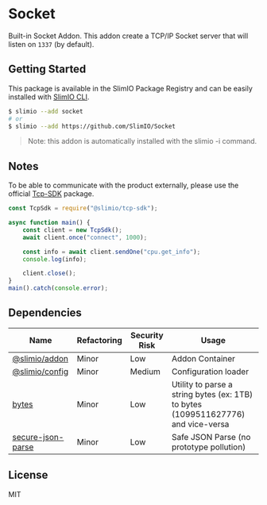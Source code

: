# Socket
Built-in Socket Addon. This addon create a TCP/IP Socket server that will listen on `1337` (by default).

## Getting Started
This package is available in the SlimIO Package Registry and can be easily installed with [SlimIO CLI](https://github.com/SlimIO/CLI).

```bash
$ slimio --add socket
# or
$ slimio --add https://github.com/SlimIO/Socket
```

> Note: this addon is automatically installed with the slimio -i command.

## Notes
To be able to communicate with the product externally, please use the official [Tcp-SDK](https://github.com/SlimIO/Tcp-Sdk) package.

```js
const TcpSdk = require("@slimio/tcp-sdk");

async function main() {
    const client = new TcpSdk();
    await client.once("connect", 1000);

    const info = await client.sendOne("cpu.get_info");
    console.log(info);

    client.close();
}
main().catch(console.error);
```

## Dependencies

|Name|Refactoring|Security Risk|Usage|
|---|---|---|---|
|[@slimio/addon](https://github.com/SlimIO/Addon#readme)|Minor|Low|Addon Container|
|[@slimio/config](https://github.com/SlimIO/Config#readme)|Minor|Medium|Configuration loader|
|[bytes](https://github.com/visionmedia/bytes.js#readme)|Minor|Low|Utility to parse a string bytes (ex: 1TB) to bytes (1099511627776) and vice-versa|
|[secure-json-parse](https://github.com/fastify/secure-json-parse#readme)|Minor|Low|Safe JSON Parse (no prototype pollution)|

## License
MIT
